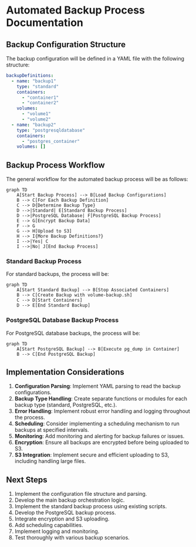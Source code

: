 # Automated Backup Process Documentation

## Backup Configuration Structure

The backup configuration will be defined in a YAML file with the following structure:

```yaml
backupDefinitions:
  - name: "backup1"
    type: "standard"
    containers:
      - "container1"
      - "container2"
    volumes:
      - "volume1"
      - "volume2"
  - name: "backup2"
    type: "postgresqldatabase"
    containers:
      - "postgres_container"
    volumes: []
```

## Backup Process Workflow

The general workflow for the automated backup process will be as follows:

```mermaid
graph TD
    A[Start Backup Process] --> B[Load Backup Configurations]
    B --> C[For Each Backup Definition]
    C --> D{Determine Backup Type}
    D -->|Standard| E[Standard Backup Process]
    D -->|PostgreSQL Database| F[PostgreSQL Backup Process]
    E --> G[Encrypt Backup Data]
    F --> G
    G --> H[Upload to S3]
    H --> I{More Backup Definitions?}
    I -->|Yes| C
    I -->|No| J[End Backup Process]
```

### Standard Backup Process

For standard backups, the process will be:

```mermaid
graph TD
    A[Start Standard Backup] --> B[Stop Associated Containers]
    B --> C[Create Backup with volume-backup.sh]
    C --> D[Start Containers]
    D --> E[End Standard Backup]
```

### PostgreSQL Database Backup Process

For PostgreSQL database backups, the process will be:

```mermaid
graph TD
    A[Start PostgreSQL Backup] --> B[Execute pg_dump in Container]
    B --> C[End PostgreSQL Backup]
```

## Implementation Considerations

1. **Configuration Parsing**: Implement YAML parsing to read the backup configurations.
2. **Backup Type Handling**: Create separate functions or modules for each backup type (standard, PostgreSQL, etc.).
3. **Error Handling**: Implement robust error handling and logging throughout the process.
4. **Scheduling**: Consider implementing a scheduling mechanism to run backups at specified intervals.
5. **Monitoring**: Add monitoring and alerting for backup failures or issues.
6. **Encryption**: Ensure all backups are encrypted before being uploaded to S3.
7. **S3 Integration**: Implement secure and efficient uploading to S3, including handling large files.

## Next Steps

1. Implement the configuration file structure and parsing.
2. Develop the main backup orchestration logic.
3. Implement the standard backup process using existing scripts.
4. Develop the PostgreSQL backup process.
5. Integrate encryption and S3 uploading.
6. Add scheduling capabilities.
7. Implement logging and monitoring.
8. Test thoroughly with various backup scenarios.